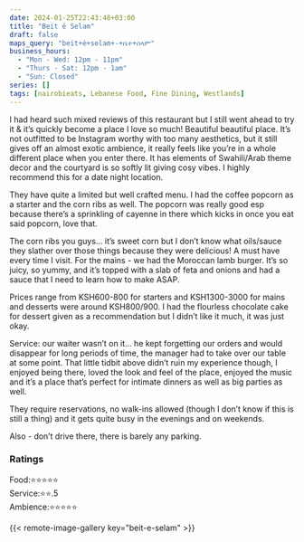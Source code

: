 ```yaml
---
date: 2024-01-25T22:43:48+03:00
title: "Beit é Selam"
draft: false
maps_query: "beit+é+selam+-+ቤተ+ሰላም"
business_hours:
  - "Mon - Wed: 12pm - 11pm"
  - "Thurs - Sat: 12pm - 1am"
  - "Sun: Closed"
series: []
tags: [nairobieats, Lebanese Food, Fine Dining, Westlands]
---
```


I had heard such mixed reviews of this restaurant but I still went ahead to try it & it’s quickly become a place I love so much! Beautiful beautiful place. It’s not outfitted to be Instagram worthy with too many aesthetics, but it still gives off an almost exotic ambience, it really feels like you’re in a whole different place when you enter there. It has elements of Swahili/Arab theme decor and the courtyard is so softly lit giving cosy vibes. I highly recommend this for a date night location.

They have quite a limited but well crafted menu. I had the coffee popcorn as a starter and the corn ribs as well. The popcorn was really good esp because there’s a sprinkling of cayenne in there which kicks in once you eat said popcorn, love that.

The corn ribs you guys… it’s sweet corn but I don’t know what oils/sauce they slather over those things because they were delicious! A must have every time I visit. For the mains - we had the Moroccan lamb burger. It’s so juicy, so yummy, and it’s topped with a slab of feta and onions and had a sauce that I need to learn how to make ASAP.

Prices range from KSH600-800 for starters and KSH1300-3000 for mains and desserts were around KSH800/900. I had the flourless chocolate cake for dessert given as a recommendation but I didn’t like it much, it was just okay.

Service: our waiter wasn’t on it… he kept forgetting our orders and would disappear for long periods of time, the manager had to take over our table at some point. That little tidbit above didn’t ruin my experience though, I enjoyed being there, loved the look and feel of the place, enjoyed the music and it’s a place that’s perfect for intimate dinners as well as big parties as well.

They require reservations, no walk-ins allowed (though I don’t know if this is still a thing) and it gets quite busy in the evenings and on weekends.

Also - don’t drive there, there is barely any parking.

### Ratings

Food:⭐️⭐️⭐️⭐️⭐️<br>
Service:⭐️⭐️.5<br>
Ambience:⭐️⭐️⭐️⭐️⭐️<br>

{{< remote-image-gallery key="beit-e-selam" >}}
